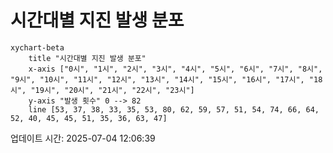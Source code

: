 # 시간대별 지진 발생 분포

```mermaid
xychart-beta
    title "시간대별 지진 발생 분포"
    x-axis ["0시", "1시", "2시", "3시", "4시", "5시", "6시", "7시", "8시", "9시", "10시", "11시", "12시", "13시", "14시", "15시", "16시", "17시", "18시", "19시", "20시", "21시", "22시", "23시"]
    y-axis "발생 횟수" 0 --> 82
    line [53, 37, 38, 33, 35, 53, 80, 62, 59, 57, 51, 54, 74, 66, 64, 52, 40, 45, 45, 51, 35, 36, 63, 47]
```

업데이트 시간: 2025-07-04 12:06:39
